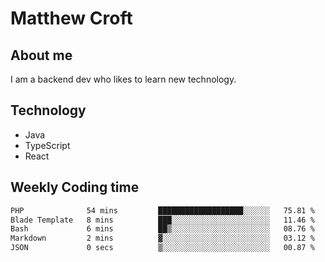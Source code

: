# Matthew Croft

## About me
I am a backend dev who likes to learn new technology. 

## Technology
- Java
- TypeScript
- React

## Weekly Coding time
<!--START_SECTION:waka-->

```txt
PHP              54 mins         ███████████████████░░░░░░   75.81 %
Blade Template   8 mins          ███░░░░░░░░░░░░░░░░░░░░░░   11.46 %
Bash             6 mins          ██▒░░░░░░░░░░░░░░░░░░░░░░   08.76 %
Markdown         2 mins          ▓░░░░░░░░░░░░░░░░░░░░░░░░   03.12 %
JSON             0 secs          ▒░░░░░░░░░░░░░░░░░░░░░░░░   00.87 %
```

<!--END_SECTION:waka-->
